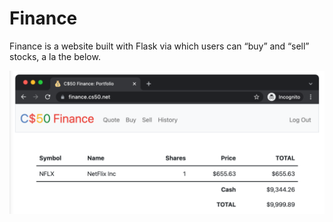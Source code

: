 # Finance

Finance is a website built with Flask via which users can “buy” and “sell” stocks, a la the below.

![](financecs50.png)
